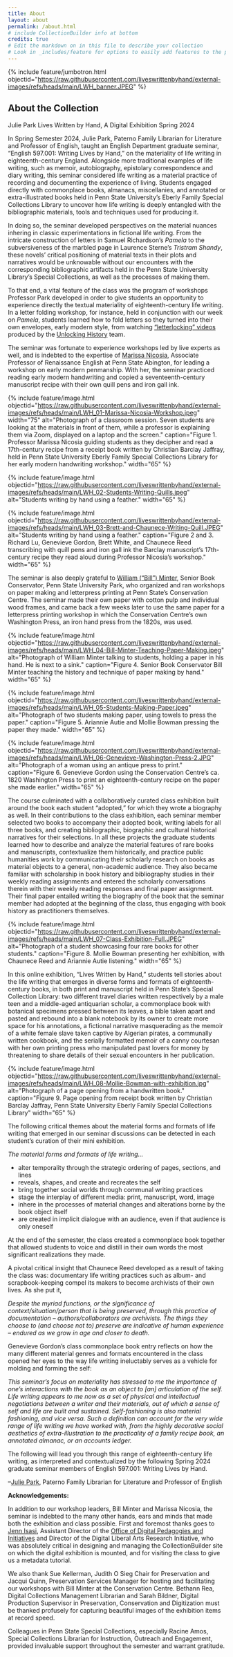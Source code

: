 ```yaml
---
title: About
layout: about
permalink: /about.html
# include CollectionBuilder info at bottom
credits: true
# Edit the markdown on in this file to describe your collection
# Look in _includes/feature for options to easily add features to the page
---
```


{% include feature/jumbotron.html objectid="https://raw.githubusercontent.com/liveswrittenbyhand/external-images/refs/heads/main/LWH_banner.JPEG" %}

## About the Collection

Julie Park
Lives Written by Hand, A Digital Exhibition
Spring 2024

In Spring Semester 2024, Julie Park, Paterno Family Librarian for Literature and Professor of English, taught an English Department graduate seminar, “English 597.001: Writing Lives by Hand,” on the materiality of life writing in eighteenth-century England. Alongside more traditional examples of life writing, such as memoir, autobiography, epistolary correspondence and diary writing, this seminar considered life writing as a material practice of recording and documenting the experience of living. Students engaged directly with commonplace books, almanacs, miscellanies, and annotated or extra-illustrated books held in Penn State University’s Eberly Family Special Collections Library to uncover how life writing is deeply entangled with the bibliographic materials, tools and techniques used for producing it. 

In doing so, the seminar developed perspectives on the material nuances inhering in classic experimentations in fictional life writing. From the intricate construction of letters in Samuel Richardson’s _Pamela_ to the subversiveness of the marbled page in Laurence Sterne’s _Tristram Shandy_, these novels’ critical positioning of material texts in their plots and narratives would be unknowable without our encounters with the corresponding bibliographic artifacts held in the Penn State University Library’s Special Collections, as well as the processes of making them.

To that end, a vital feature of the class was the program of workshops Professor Park developed in order to give students an opportunity to experience directly the textual materiality of eighteenth-century life writing. In a letter folding workshop, for instance, held in conjunction with our week on _Pamela_, students learned how to fold letters so they turned into their own envelopes, early modern style, from watching [“letterlocking” videos](https://www.youtube.com/@Letterlocking) produced by the [Unlocking History](https://letterlocking.org/about) team.

The seminar was fortunate to experience workshops led by live experts as well, and is indebted to the expertise of [Marissa Nicosia](https://www.abington.psu.edu/marissa-nicosia), Associate Professor of Renaissance English at Penn State Abington, for leading a workshop on early modern penmanship. With her, the seminar practiced reading early modern handwriting and copied a seventeenth-century manuscript recipe with their own quill pens and iron gall ink. 

{% include feature/image.html objectid="https://raw.githubusercontent.com/liveswrittenbyhand/external-images/refs/heads/main/LWH_01-Marissa-Nicosia-Workshop.jpeg" width="75" alt="Photograph of a classroom session. Seven students are looking at the materials in front of them, while a professor is explaining them via Zoom, displayed on a laptop and the screen." caption="Figure 1. Professor Marissa Nicosia guiding students as they decipher and read a 17th-century recipe from a receipt book written by Christian Barclay Jaffray, held in Penn State University Eberly Family Special Collections Library for her early modern handwriting workshop." width="65" %}

{% include feature/image.html objectid="https://raw.githubusercontent.com/liveswrittenbyhand/external-images/refs/heads/main/LWH_02-Students-Writing-Quills.jpeg" alt="Students writing by hand using a feather." width="65" %}

{% include feature/image.html objectid="https://raw.githubusercontent.com/liveswrittenbyhand/external-images/refs/heads/main/LWH_03-Brett-and-Chaunece-Writing-Quill.JPEG" alt="Students writing by hand using a feather." caption="Figure 2 and 3. Richard Lu, Genevieve Gordon, Brett White, and Chaunece Reed transcribing with quill pens and iron gall ink the Barclay manuscript’s 17th-century recipe they read aloud during Professor Nicosia’s workshop." width="65" %}

The seminar is also deeply grateful to  [William (“Bill”) Minter](https://pure.psu.edu/en/persons/william-d-minter), Senior Book Conservator, Penn State University Park, who organized and ran workshops on paper making and letterpress printing at Penn State’s Conservation Centre. The seminar made their own paper with cotton pulp and individual wood frames, and came back a few weeks later to use the same paper for a letterpress printing workshop in which the Conservation Centre’s own Washington Press, an iron hand press from the 1820s, was used.

{% include feature/image.html objectid="https://raw.githubusercontent.com/liveswrittenbyhand/external-images/refs/heads/main/LWH_04-Bill-Minter-Teaching-Paper-Making.jpeg" alt="Photograph of William Minter talking to students, holding a paper in his hand. He is next to a sink." caption="Figure 4. Senior Book Conservator Bill Minter teaching the history and technique of paper making by hand." width="65" %}

{% include feature/image.html objectid="https://raw.githubusercontent.com/liveswrittenbyhand/external-images/refs/heads/main/LWH_05-Students-Making-Paper.jpeg" alt="Photograph of two students making paper, using towels to press the paper." caption="Figure 5. Ariannie Autie and Mollie Bowman pressing the paper they made." width="65" %}

{% include feature/image.html objectid="https://raw.githubusercontent.com/liveswrittenbyhand/external-images/refs/heads/main/LWH_06-Genevieve-Washington-Press-2.JPG" alt="Photograph of a woman using an antique press to print." caption="Figure 6. Genevieve Gordon using the Conservation Centre’s ca. 1820 Washington Press to print an eighteenth-century recipe on the paper she made earlier." width="65" %}

The course culminated with a collaboratively curated class exhibition built around the book each student “adopted,” for which they wrote a biography as well. In their contributions to the class exhibition, each seminar member selected two books to accompany their adopted book, writing labels for all three books, and creating bibliographic, biographic and cultural historical narratives for their selections. In all these projects the graduate students learned how to describe and analyze the material features of rare books and manuscripts, contextualize them historically, and practice public humanities work by communicating their scholarly research on books as material objects to a general, non-academic audience. They also became familiar with scholarship in book history and bibliography studies in their weekly reading assignments and entered the scholarly conversations therein with their weekly reading responses and final paper assignment. Their final paper entailed writing the biography of the book that the seminar member had adopted at the beginning of the class, thus engaging with book history as practitioners themselves. 

{% include feature/image.html objectid="https://raw.githubusercontent.com/liveswrittenbyhand/external-images/refs/heads/main/LWH_07-Class-Exhibition-Full.JPEG" alt="Photograph of a student showcasing four rare books for other students." caption="Figure 8. Mollie Bowman presenting her exhibition, with Chaunece Reed and Ariannie Autie listening." width="65" %}

In this online exhibition, “Lives Written by Hand,” students tell stories about the life writing that emerges in diverse forms and formats of eighteenth-century books, in both print and manuscript held in Penn State’s Special Collection Library: two different travel diaries written respectively by a male teen and a middle-aged antiquarian scholar, a commonplace book with botanical specimens pressed between its leaves, a bible taken apart and pasted and rebound into a blank notebook by its owner to create more space for his annotations, a fictional narrative masquerading as the memoir of a white female slave taken captive by Algerian pirates, a communally written cookbook, and the serially formatted memoir of a canny courtesan with her own printing press who manipulated past lovers for money by threatening to share details of their sexual encounters in her publication. 

{% include feature/image.html objectid="https://raw.githubusercontent.com/liveswrittenbyhand/external-images/refs/heads/main/LWH_08-Mollie-Bowman-with-exhibition.jpg" alt="Photograph of a page opening from a handwritten book." caption="Figure 9. Page opening from receipt book written by Christian Barclay Jaffray, Penn State University Eberly Family Special Collections Library" width="65" %}

The following critical themes about the material forms and formats of life writing that emerged in our seminar discussions can be detected in each student’s curation of their mini exhibition.  

_The material forms and formats of life writing…_

-  alter temporality through the strategic ordering of pages, sections, and lines
-  reveals, shapes, and create and recreates the self  
- bring together social worlds through communal writing practices
- stage the interplay of different media: print, manuscript, word, image
- inhere in the processes of material changes and alterations borne by the book object itself
- are created in implicit dialogue with an audience, even if that audience is only oneself

At the end of the semester, the class created a commonplace book together that allowed students to voice and distill in their own words the most significant realizations they made. 

A pivotal critical insight that Chaunece Reed developed as a result of taking the class was: documentary life writing practices such as album- and scrapbook-keeping compel its makers to become archivists of their own lives. As she put it, 

_Despite the myriad functions, or the significance of context/situation/person that is being preserved, through this practice of documentation – authors/collaborators are archivists. The things they choose to (and choose not to) preserve are indicative of human experience – endured as we grow in age and closer to death._

Genevieve Gordon’s class commonplace book entry reflects on how the many different material genres and formats encountered in the class opened her eyes to the way life writing ineluctably serves as a vehicle for molding and forming the self: 

_This seminar’s focus on materiality has stressed to me the importance of one’s interactions with the book as an object to [an] articulation of the self. Life writing appears to me now as a set of physical and intellectual negotiations between a writer and their materials, out of which a sense of self and life are built and sustained. Self-fashioning is also material fashioning, and vice versa. Such a definition can account for the very wide range of life writing we have worked with, from the highly decorative social aesthetics of extra-illustration to the practicality of a family recipe book, an annotated almanac, or an accounts ledger._

The following will lead you through this range of eighteenth-century life writing, as interpreted and contextualized by the following Spring 2024 graduate seminar members of English 597.001: Writing Lives by Hand. 

–[Julie Park](http://www.juliepark.space), Paterno Family Librarian for Literature and Professor of English

**Acknowledgements:**

In addition to our workshop leaders, Bill Minter and Marissa Nicosia, the seminar is indebted to the many other hands, ears and minds that made both the exhibition and class possible. First and foremost thanks goes to [Jenn Isasi](https://jenniferisasi.github.io), Assistant Director of the [Office of Digital Pedagogies and Initiatives](https://digital.la.psu.edu) and Director of the Digital Liberal Arts Research Initiative, who was absolutely critical in designing and managing the CollectionBuilder site on which the digital exhibition is mounted, and for visiting the class to give us a metadata tutorial.

We also thank Sue Kellerman, Judith O Sieg Chair for Preservation and Jacqui Quinn, Preservation Services Manager for hosting and facilitating our workshops with Bill Minter at the Conservation Centre. Bethann Rea, Digital Collections Management Librarian and Sarah Bildner, Digital Production Supervisor in Preservation, Conservation and Digitization must be thanked profusely for capturing beautiful images of the exhibition items at record speed.

Colleagues in Penn State Special Collections, especially Racine Amos, Special Collections Librarian for Instruction, Outreach and Engagement, provided invaluable support throughout the semester and warrant gratitude.
